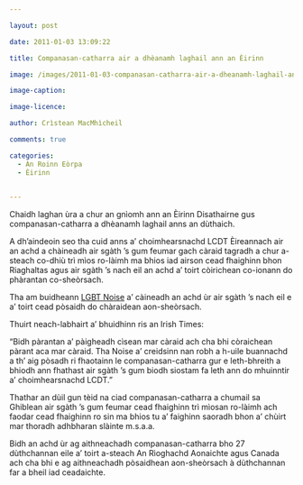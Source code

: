 ```yaml
---

layout: post

date: 2011-01-03 13:09:22

title: Companasan-catharra air a dhèanamh laghail ann an Èirinn

image: /images/2011-01-03-companasan-catharra-air-a-dheanamh-laghail-ann-an-eirinn.jpg

image-caption:

image-licence:

author: Crìstean MacMhìcheil

comments: true

categories:
  - An Roinn Eòrpa
  - Èirinn
  

---
```


Chaidh laghan ùra a chur an gnìomh ann an Èirinn Disathairne gus companasan-catharra a dhèanamh laghail anns an dùthaich.

<!--more-->

A dh&#8217;aindeoin seo tha cuid anns a&#8217; choimhearsnachd LCDT Èireannach air an achd a chàineadh air sgàth &#8217;s gum feumar gach càraid tagradh a chur a-steach co-dhiù trì mìos ro-làimh ma bhios iad airson cead fhaighinn bhon Riaghaltas agus air sgàth &#8217;s nach eil an achd a&#8217; toirt còirichean co-ionann do phàrantan co-sheòrsach.

Tha am buidheann [LGBT Noise][1] a&#8217; càineadh an achd ùr air sgàth &#8217;s nach eil e a&#8217; toirt cead pòsaidh do chàraidean aon-sheòrsach.

Thuirt neach-labhairt a&#8217; bhuidhinn ris an Irish Times:

&#8220;Bidh pàrantan a&#8217; pàigheadh cìsean mar càraid ach cha bhi còraichean pàrant aca mar càraid. Tha Noise a&#8217; creidsinn nan robh a h-uile buannachd a th&#8217; aig pòsadh ri fhaotainn le companasan-catharra gur e leth-bhreith a bhiodh ann fhathast air sgàth &#8217;s gum biodh siostam fa leth ann do mhuinntir a&#8217; choimhearsnachd LCDT.&#8221;

Thathar an dùil gun tèid na ciad companasan-catharra a chumail sa Ghiblean air sgàth &#8217;s gum feumar cead fhaighinn trì mìosan ro-làimh ach faodar cead fhaighinn ro sin ma bhios tu a&#8217; faighinn saoradh bhon a&#8217; chùirt mar thoradh adhbharan slàinte m.s.a.a.

Bidh an achd ùr ag aithneachadh companasan-catharra bho 27 dùthchannan eile a&#8217; toirt a-steach An Rìoghachd Aonaichte agus Canada ach cha bhi e ag aithneachadh pòsaidhean aon-sheòrsach à dùthchannan far a bheil iad ceadaichte.

 [1]: http://www.lgbtnoise.ie/ "lgbtNoise | Gay Civil Marriage Now!"
